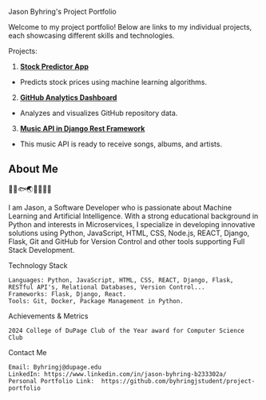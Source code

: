 Jason Byhring's Project Portfolio

Welcome to my project portfolio! Below are links to my individual projects, each showcasing different skills and technologies. 

Projects:
1. **[Stock Predictor App](https://stock-predictor-app-mqwmxskm5sj5aakmxztdws.streamlit.app/)**
- Predicts stock prices using machine learning algorithms.
2. **[GitHub Analytics Dashboard](https://app-repository-analytics-dashboard-3lzt68td3o2amm4jhip6vv.streamlit.app/)**
- Analyzes and visualizes GitHub repository data.
3. **[Music API in Django Rest Framework](https://github.com/byhringjstudent/API-Django-Rest)**
- This music API is ready to receive songs, albums, and artists.


## About Me
🧠🐍🐟🌏🎯🍍🌿💥

I am Jason, a Software Developer who is passionate about Machine Learning and Artificial Intelligence.  With a strong educational background in Python and interests in Microservices, I specialize in developing innovative solutions using Python, JavaScript, HTML, CSS, Node.js, REACT, Django, Flask, Git and GitHub for Version Control and other tools supporting Full Stack Development.

Technology Stack

    Languages: Python, JavaScript, HTML, CSS, REACT, Django, Flask, RESTful API's, Relational Databases, Version Control...
    Frameworks: Flask, Django, React.
    Tools: Git, Docker, Package Management in Python.

Achievements & Metrics

    2024 College of DuPage Club of the Year award for Computer Science Club

Contact Me

    Email: Byhringj@dupage.edu
    LinkedIn: https://www.linkedin.com/in/jason-byhring-b233302a/
    Personal Portfolio Link:  https://github.com/byhringjstudent/project-portfolio
